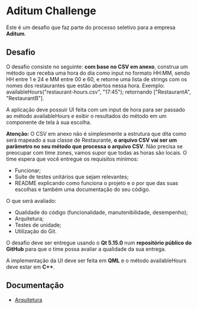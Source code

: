# Aditum Challenge

Este é um desafio que faz parte do processo seletivo para a empresa **Aditum**.

## Desafio

O desafio consiste no seguinte: **com base no CSV em anexo**, construa um método que receba uma hora do dia como input no formato HH:MM, sendo HH entre 1 e 24 e MM entre 00 e 60, e retorne uma lista de strings com os nomes dos restaurantes que estão abertos nessa hora. Exemplo: availableHours("restaurant-hours.csv", "17:45"); retornando ["RestaurantA", "RestaurantB"].

A aplicação deve possuir UI feita com um input de hora para ser passado ao método availableHours e exibir o resultados do método em um componente de tela à sua escolha.

**Atenção:** O CSV em anexo não é simplesmente a estrutura que dita como será mapeado a sua classe de Restaurante, **o arquivo CSV vai ser um parâmetro no seu método que processa o arquivo CSV**. Não precisa se preocupar com time zones, vamos supor que todas as horas são locais. O time espera que você entregue os requisitos mínimos:

- Funcionar;
- Suíte de testes unitários que sejam relevantes;
- README explicando como funciona o projeto e o por que das suas escolhas e também uma documentação do seu código.

O que será avaliado:

- Qualidade do código (funcionalidade, manutenibilidade, desempenho);
- Arquitetura;
- Testes de unidade;
- Utilização do Git.

O desafio deve ser entregue usando o **Qt 5.15.0** num **repositório público do GitHub** para que o time possa avaliar a qualidade da sua entrega.

A implementação da UI deve ser feita em **QML** e o método availableHours deve estar em **C++**.

## Documentação

- [Arquitetura](https://github.com/patrickpiresdev/aditum-challenge/blob/master/docs/arquitetura.md)